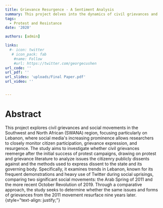 ```yaml
---
title: Grievance Resurgence - A Sentiment Analysis
summary: This project delves into the dynamics of civil grievances and social movements in the SWANA region, particularly focusing on Lebanon, to investigate whether historical protest issues resurface in subsequent movements, leveraging social media's impact on citizen participation and grievance expression.
tags:
  - Protest and Resistance
date: '2020'

authors: [admin]

links:
  #- icon: twitter
   # icon_pack: fab
    #name: Follow
    #url: https://twitter.com/georgecushen
url_code: ''
url_pdf: ''
url_slides: 'uploads/Final Paper.pdf'
url_video: ''


---
```

# Abstract 
This project explores civil grievances and social movements in the Southwest and North African (SWANA) region, focusing particularly on Lebanon, where social media's increasing prominence allows researchers to closely monitor citizen participation, grievance expression, and resurgence. The study aims to investigate whether civil grievances reemerge after the initial success of protest campaigns, drawing on protest and grievance literature to analyze issues the citizenry publicly dissents against and the methods used to express dissent to the state and its governing body. Specifically, it examines trends in Lebanon, known for its frequent demonstrations and heavy use of Twitter during social uprisings, comparing two significant social movements: the Arab Spring of 2011 and the more recent October Revolution of 2019. Through a comparative approach, the study seeks to determine whether the same issues and forms of grievances from the 2011 movement resurface nine years later.
{style="text-align: justify;"}